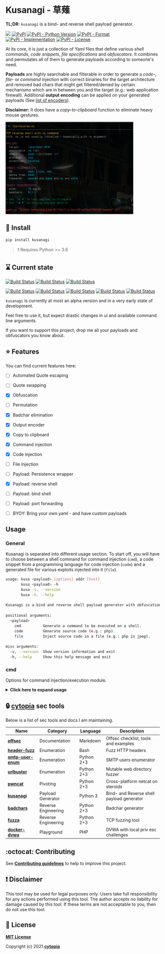 # Kusanagi - 草薙

**TL;DR:** `kusanagi` is a bind- and reverse shell payload generator.


[![](https://img.shields.io/badge/code%20style-black-000000.svg)](https://github.com/psf/black)
[![PyPI](https://img.shields.io/pypi/v/kusanagi)](https://pypi.org/project/kusanagi/)
[![PyPI - Python Version](https://img.shields.io/pypi/pyversions/kusanagi)](https://pypi.org/project/kusanagi/)
[![PyPI - Format](https://img.shields.io/pypi/format/kusanagi)](https://pypi.org/project/kusanagi/)
[![PyPI - Implementation](https://img.shields.io/pypi/implementation/kusanagi)](https://pypi.org/project/kusanagi/)
[![PyPI - License](https://img.shields.io/pypi/l/kusanagi)](https://pypi.org/project/kusanagi/)

At its core, it is just a collection of Yaml files that define various *shell commands*,
*code snippets*, *file specifications* and *obfuscators*. It combines and permutates all of them to generate
payloads according to someone's need.

**Payloads** are highly searchable and filterable in order
to generate a *code-*, *file-* or *command* injection with correct binaries for the target architecture
and removed bad chars that might get filtered/denied by certain mechanisms which are in between you and the target (e.g.: web application firewall).
Additional **output encoding** can be applied on your generated payloads (See [list of encoders](https://github.com/cytopia/kusanagi/blob/master/kusanagi/core/encoder/__init__.py#L13)).

**Disclaimer:** It does have a *copy-to-clipboard* function to eliminate heavy mouse gestures.

<img src="doc/screenshot01.png" height="300px;" style="height: 300px;" />


## :tada: Install
```bash
pip install kusanagi
```

> :exclamation: Requires Python >= 3.6



## :hourglass: Current state

[![Build Status](https://github.com/cytopia/kusanagi/workflows/linting/badge.svg)](https://github.com/cytopia/kusanagi/actions?workflow=linting)
[![Build Status](https://github.com/cytopia/kusanagi/workflows/building/badge.svg)](https://github.com/cytopia/kusanagi/actions?workflow=building)
[![Build Status](https://github.com/cytopia/kusanagi/workflows/testing/badge.svg)](https://github.com/cytopia/kusanagi/actions?workflow=testing)

[![Build Status](https://github.com/cytopia/kusanagi/workflows/black/badge.svg)](https://github.com/cytopia/kusanagi/actions?workflow=black)
[![Build Status](https://github.com/cytopia/kusanagi/workflows/mypy/badge.svg)](https://github.com/cytopia/kusanagi/actions?workflow=mypy)
[![Build Status](https://github.com/cytopia/kusanagi/workflows/pylint/badge.svg)](https://github.com/cytopia/kusanagi/actions?workflow=pylint)
[![Build Status](https://github.com/cytopia/kusanagi/workflows/pycode/badge.svg)](https://github.com/cytopia/kusanagi/actions?workflow=pycode)
[![Build Status](https://github.com/cytopia/kusanagi/workflows/pydoc/badge.svg)](https://github.com/cytopia/kusanagi/actions?workflow=pydoc)


`kusanagi` is currently at most an alpha version and in a very early state of development.

Feel free to use it, but expect drastic changes in ui and available command line arguments.

If you want to support this project, drop me all your payloads and obfuscators you know about.



## :star: Features

You can find current features here:

* [ ] Automated Quote escaping
* [ ] Quote swapping
* [X] Obfuscation
* [ ] Permutation
* [X] Badchar elimination
* [X] Output encoder
* [X] Copy to clipboard
* [X] Command injection
* [X] Code injection
* [ ] File injection
* [ ] Payload: Persistence wrapper
* [X] Payload: reverse shell
* [ ] Payload: bind shell
* [ ] Payload: port forwarding
* [ ] BYOY: Bring your own yaml - and have custom payloads



## Usage

### General

Kusanagi is separated into different usage section. To start off, you will have to choose between a shell command for command injection (`cmd`), a code snippet from a programming language for code injection (`code`) and a generated file for various exploits injected into it (`file`).


```bash
usage: kusa <payload> [options] addr [host]
       kusa <payload> -h
       kusa -v, --version
       kusa -h, --help

Kusanagi is a bind and reverse shell payload generator with obfuscation and badchar support.

positional arguments:
  <payload>
    cmd          Generate a command to be executed on a shell.
    code         Generate source code (e.g.: php).
    file         Inject source code in a file (e.g.: php in jpeg).

misc arguments:
  -v, --version  Show version information and exit
  -h, --help     Show this help message and exit
```

### cmd

Options for command injection/execution module.

<details>
  <summary><strong>Click here to expand usage</strong></summary>
```bash
usage: kusa cmd [options] addr [port]
       kusa cmd -h, --help

positional arguments:
  addr                  Address to listen or connect to.

  port                  (Optional) Port to listen or connect to
                        Default: 4444


query arguments:
  -e EXE [EXE ...], --exe EXE [EXE ...]
                        Command that will execute the payload
                        (e.g.: perl, python, php, nc, sh, bash, cmd, PowerShell, etc)
                        Default: do not filter by underlying command.

  -s SHELL [SHELL ...], --shell SHELL [SHELL ...]
                        Shell on which the command (specified via -e)
                        will be executed. Some payloads use crazy output
                        redirections or pipes that will only work on certain
                        underlying shells.
                        (e.g.: dash, sh, bash, zsh, cmd, PowerShell)
                        Default: do not filter by underlying shell.

  -b BADCHARS, --badchars BADCHARS
                        Exclude any payloads that contain the specified bad chars.
                        This comes in handy if you encounter a Web Application Firewall
                        that prohibits certain characters.
                        Default: Ignore badchars

  -o {bsd,linux,mac,solaris,windows}, --os {bsd,linux,mac,solaris,windows}
                        Only fetch payloads which work on a specific operating system.
                        Default: fetch for all OS.

  -m bytes, --maxlen bytes
                        Exclude any payloads exceeding the specified max length.


mutate arguments:
  --obf                 Run the fun. This switch will apply obfuscator to all
                        payloads to get a different set of badchars.

  --enc name [name ...]
                        Encode the output with one or more encoders.
                        When encoding multiple times, pay attention to the
                        order of specifying encoders.
                        Note that any filtering (-b, -o, etc) is not done on the
                        encoded payload. Filtering is done before.
                        To view available encoders, use --list-encoders.

helper arguments:
  -q, --quick           Show quick payload results (less detail).

  -c [index], --copy [index]
                        Copy last shown payload to clipboard or specify index
                        of payload to copy to clipboard.
                        (indices are shown in square brackets next to payload)


misc arguments:
  -h, --help            Show this help message and exit
```
</details>


### code

Options for code injection/execution module.

<details>
  <summary><strong>Click here to expand usage</strong></summary>
```bash
usage: kusa code [options] addr [port]
       kusa code -h, --help

positional arguments:
  addr                  Address to listen or connect to.

  port                  (Optional) Port to listen or connect to
                        Default: 4444


query arguments:
  -l LANG [LANG ...], --lang LANG [LANG ...]
                        The payload language to query.
                        (e.g.: perl, python, php, etc)
                        Default: do not filter language.

  -s SHELL [SHELL ...], --shell SHELL [SHELL ...]
                        Shell on which the command (specified via -e)
                        will be executed. Some payloads use crazy output
                        redirections or pipes that will only work on certain
                        underlying shells.
                        (e.g.: dash, sh, bash, zsh, cmd, PowerShell)
                        Default: do not filter by underlying shell.

  -b BADCHARS, --badchars BADCHARS
                        Exclude any payloads that contain the specified bad chars.
                        This comes in handy if you encounter a Web Application Firewall
                        that prohibits certain characters.
                        Default: Ignore badchars

  -o {bsd,linux,mac,solaris,windows}, --os {bsd,linux,mac,solaris,windows}
                        Only fetch payloads which work on a specific operating system.
                        Default: fetch for all OS.

  -m bytes, --maxlen bytes
                        Exclude any payloads exceeding the specified max length.


mutate arguments:
  --obf                 Run the fun. This switch will apply obfuscator to all
                        payloads to get a different set of badchars.

  --enc name [name ...]
                        Encode the output with one or more encoders.
                        When encoding multiple times, pay attention to the
                        order of specifying encoders.
                        Note that any filtering (-b, -o, etc) is not done on the
                        encoded payload. Filtering is done before.
                        To view available encoders, use --list-encoders.

helper arguments:
  -q, --quick           Show quick payload results (less detail).

  -c [index], --copy [index]
                        Copy last shown payload to clipboard or specify index
                        of payload to copy to clipboard.
                        (indices are shown in square brackets next to payload)


misc arguments:
  -h, --help            Show this help message and exit

```
</details>





## :lock: [cytopia](https://github.com/cytopia) sec tools

Below is a list of sec tools and docs I am maintaining.

| Name                 | Category             | Language   | Description |
|----------------------|----------------------|------------|-------------|
| **[offsec]**         | Documentation        | Markdown   | Offsec checklist, tools and examples |
| **[header-fuzz]**    | Enumeration          | Bash       | Fuzz HTTP headers |
| **[smtp-user-enum]** | Enumeration          | Python 2+3 | SMTP users enumerator |
| **[urlbuster]**      | Enumeration          | Python 2+3 | Mutable web directory fuzzer |
| **[pwncat]**         | Pivoting             | Python 2+3 | Cross-platform netcat on steroids |
| **[kusanagi]**       | Payload Generator    | Python 3   | Bind- and Reverse shell payload generator |
| **[badchars]**       | Reverse Engineering  | Python 2+3 | Badchar generator |
| **[fuzza]**          | Reverse Engineering  | Python 2+3 | TCP fuzzing tool |
| **[docker-dvwa]**    | Playground           | PHP        | DVWA with local priv esc challenges |

[offsec]: https://github.com/cytopia/offsec
[header-fuzz]: https://github.com/cytopia/header-fuzz
[smtp-user-enum]: https://github.com/cytopia/smtp-user-enum
[urlbuster]: https://github.com/cytopia/urlbuster
[pwncat]: https://github.com/cytopia/pwncat
[kusanagi]: https://github.com/cytopia/kusanagi
[badchars]: https://github.com/cytopia/badchars
[fuzza]: https://github.com/cytopia/fuzza
[docker-dvwa]: https://github.com/cytopia/docker-dvwa



## :octocat: Contributing

See **[Contributing guidelines](CONTRIBUTING.md)** to help to improve this project.



## :exclamation: Disclaimer

This tool may be used for legal purposes only. Users take full responsibility for any actions performed using this tool. The author accepts no liability for damage caused by this tool. If these terms are not acceptable to you, then do not use this tool.



## :page_facing_up: License

**[MIT License](LICENSE.txt)**

Copyright (c) 2021 **[cytopia](https://github.com/cytopia)**
